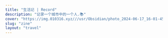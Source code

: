 ```yaml
---
title: "生活记 | Record"
description: "记录一个城市中的一个人.📚"
cover: "https://img.010316.xyz///usr/Obsidian/photo_2024-06-17_16-01-45.jpg"
slug: "zine"
layout: "travel"
---
```

